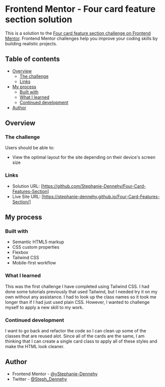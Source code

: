 # Frontend Mentor - Four card feature section solution

This is a solution to the [Four card feature section challenge on Frontend Mentor](https://www.frontendmentor.io/challenges/four-card-feature-section-weK1eFYK). Frontend Mentor challenges help you improve your coding skills by building realistic projects. 

## Table of contents

- [Overview](#overview)
  - [The challenge](#the-challenge)
  - [Links](#links)
- [My process](#my-process)
  - [Built with](#built-with)
  - [What I learned](#what-i-learned)
  - [Continued development](#continued-development)
- [Author](#author)

## Overview

### The challenge

Users should be able to:

- View the optimal layout for the site depending on their device's screen size

### Links

- Solution URL: [https://github.com/Stephanie-Dennehy/Four-Card-Features-Section]
- Live Site URL: [https://stephanie-dennehy.github.io/Four-Card-Features-Section/]

## My process

### Built with

- Semantic HTML5 markup
- CSS custom properties
- Flexbox
- Tailwind CSS
- Mobile-first workflow

### What I learned

This was the first challenge I have completed using Tailwind CSS. I had done some tutorials previously that used Tailwind, but I needed try it on my own without any assistance. I had to look up the class names so it took me longer than if I had just used plain CSS. However, I wanted to challenge myself to apply a new skill to my work. 

### Continued development

I want to go back and refactor the code so I can clean up some of the classes that are reused alot. Since all of the cards are the same, I am thinking that I can create a single card class to apply all of these styles and make the HTML look cleaner. 

## Author

- Frontend Mentor - [@yStephanie-Dennehy](https://www.frontendmentor.io/profile/stephanie-dennehy)
- Twitter - [@Steph_Dennehy](https://www.twitter.com/Steph_Dennehy)

